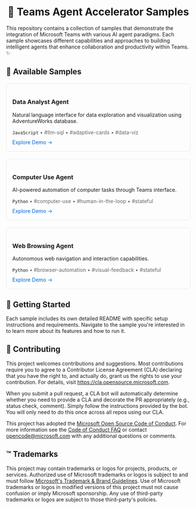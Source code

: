 # <div align="center">🤖 Teams Agent Accelerator Samples</div>

This repository contains a collection of samples that demonstrate the integration of Microsoft Teams with various AI agent paradigms. Each sample showcases different capabilities and approaches to building intelligent agents that enhance collaboration and productivity within Teams. ✨

## 🚀 Available Samples

<div style="display: grid; grid-template-columns: repeat(auto-fit, minmax(300px, 1fr)); gap: 20px; margin: 20px 0;">

<div style="border: 1px solid #e5e7eb; border-radius: 8px; padding: 16px; transition: transform 0.2s;">
  <h3>Data Analyst Agent</h3>
  <p>Natural language interface for data exploration and visualization using AdventureWorks database.</p>
  <div style="margin: 10px 0;">
    <code>JavaScript</code>
    <span style="color: #666; font-size: 14px;">• #llm-sql • #adaptive-cards • #data-viz</span>
  </div>
  <a href="js/data-analyst-agent" style="color: #0366d6; text-decoration: none;">Explore Demo →</a>
</div>

<div style="border: 1px solid #e5e7eb; border-radius: 8px; padding: 16px; transition: transform 0.2s;">
  <h3>Computer Use Agent</h3>
  <p>AI-powered automation of computer tasks through Teams interface.</p>
  <div style="margin: 10px 0;">
    <code>Python</code>
    <span style="color: #666; font-size: 14px;">• #computer-use • #human-in-the-loop • #stateful</span>
  </div>
  <a href="python/computer-use-agent" style="color: #0366d6; text-decoration: none;">Explore Demo →</a>
</div>

<div style="border: 1px solid #e5e7eb; border-radius: 8px; padding: 16px; transition: transform 0.2s;">
  <h3>Web Browsing Agent</h3>
  <p>Autonomous web navigation and interaction capabilities.</p>
  <div style="margin: 10px 0;">
    <code>Python</code>
    <span style="color: #666; font-size: 14px;">• #browser-automation • #visual-feedback • #stateful</span>
  </div>
  <a href="python/web-browsing-agent" style="color: #0366d6; text-decoration: none;">Explore Demo →</a>
</div>

</div>

## 🏁 Getting Started

Each sample includes its own detailed README with specific setup instructions and requirements. Navigate to the sample you're interested in to learn more about its features and how to run it.

## 🤝 Contributing

This project welcomes contributions and suggestions. Most contributions require you to agree to a
Contributor License Agreement (CLA) declaring that you have the right to, and actually do, grant us
the rights to use your contribution. For details, visit https://cla.opensource.microsoft.com.

When you submit a pull request, a CLA bot will automatically determine whether you need to provide
a CLA and decorate the PR appropriately (e.g., status check, comment). Simply follow the instructions
provided by the bot. You will only need to do this once across all repos using our CLA.

This project has adopted the [Microsoft Open Source Code of Conduct](https://opensource.microsoft.com/codeofconduct/).
For more information see the [Code of Conduct FAQ](https://opensource.microsoft.com/codeofconduct/faq/) or
contact [opencode@microsoft.com](mailto:opencode@microsoft.com) with any additional questions or comments.

## ™️ Trademarks

This project may contain trademarks or logos for projects, products, or services. Authorized use of Microsoft
trademarks or logos is subject to and must follow
[Microsoft's Trademark & Brand Guidelines](https://www.microsoft.com/en-us/legal/intellectualproperty/trademarks/usage/general).
Use of Microsoft trademarks or logos in modified versions of this project must not cause confusion or imply Microsoft sponsorship.
Any use of third-party trademarks or logos are subject to those third-party's policies.

